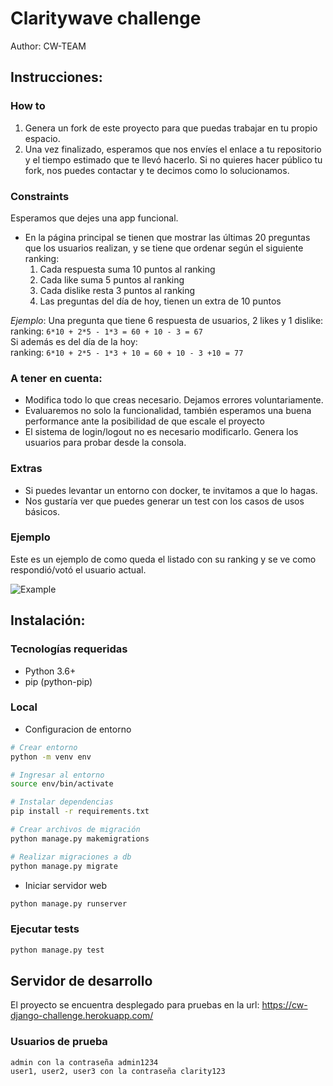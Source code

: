 # Claritywave challenge

Author: CW-TEAM

## Instrucciones:

### How to
1. Genera un fork de este proyecto para que puedas trabajar en tu propio espacio.
2. Una vez finalizado, esperamos que nos envíes el enlace a tu repositorio y el tiempo estimado que te llevó hacerlo. Si no quieres hacer público tu fork, nos puedes contactar y te decimos como lo solucionamos.

### Constraints

Esperamos que dejes una app funcional. 
* En la página principal se tienen que mostrar las últimas 20 preguntas que los usuarios realizan,
y se tiene que ordenar según el siguiente ranking:
    1. Cada respuesta suma 10 puntos al ranking
    2. Cada like suma 5 puntos al ranking
    3. Cada dislike resta 3 puntos al ranking
    4. Las preguntas del día de hoy, tienen un extra de 10 puntos
    

_Ejemplo_:
Una pregunta que tiene 6 respuesta de usuarios, 2 likes y 1 dislike:  
ranking: `6*10 + 2*5 - 1*3 = 60 + 10 - 3 = 67`  
Si además es del día de la hoy:  
ranking: `6*10 + 2*5 - 1*3 + 10 = 60 + 10 - 3 +10 = 77`

### A tener en cuenta:
- Modifica todo lo que creas necesario. Dejamos errores voluntariamente.
- Evaluaremos no solo la funcionalidad, también esperamos una buena performance ante la posibilidad de que escale el proyecto
- El sistema de login/logout no es necesario modificarlo. Genera los usuarios para probar desde la consola.

### Extras
- Si puedes levantar un entorno con docker, te invitamos a que lo hagas.
- Nos gustaría ver que puedes generar un test con los casos de usos básicos.

### 

### Ejemplo
Este es un ejemplo de como queda el listado con su ranking y se ve como respondió/votó el usuario actual.

![Example](example.png)


## Instalación:

### Tecnologías requeridas

- Python 3.6+
- pip (python-pip)

### Local

- Configuracion de entorno

```bash
# Crear entorno
python -m venv env

# Ingresar al entorno
source env/bin/activate

# Instalar dependencias
pip install -r requirements.txt

# Crear archivos de migración
python manage.py makemigrations

# Realizar migraciones a db
python manage.py migrate
```

- Iniciar servidor web

```bash
python manage.py runserver
```

### Ejecutar tests

```bash
python manage.py test
```

## Servidor de desarrollo

El proyecto se encuentra desplegado para pruebas en la url: https://cw-django-challenge.herokuapp.com/

### Usuarios de prueba

    admin con la contraseña admin1234
    user1, user2, user3 con la contraseña clarity123